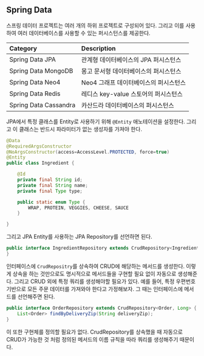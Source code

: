 ## Spring Data

스프링 데이터 프로젝트는 여러 개의 하위 프로젝트로 구성되어 있다.
그리고 이를 사용하여 여러 데이터베이스를 사용할 수 있는 퍼시스턴스를 제공한다.

|Category|Description|
|:---|:---|
|Spring Data JPA|관계형 데이터베이스의 JPA 퍼시스턴스|
|Spring Data MongoDB|몽고 문서형 데이터베이스의 퍼시스턴스|
|Spring Data Neo4|Neo4 그래프 데이터베이스의 퍼시스턴스|
|Spring Data Redis|레디스 key-value 스토어의 퍼시스턴스|
|Spring Data Cassandra|카산드라 데이터베이스의 퍼시스턴스|

JPA에서 특정 클래스를 Entity로 사용하기 위해 ```@Entity``` 애노테이션을 설정한다. 
그리고 이 클래스는 반드시 파라미터가 없는 생성자를 가져야 한다. 

``` java
@Data
@RequiredArgsConstructor
@NoArgsConstructor(access=AccessLevel.PROTECTED, force=true)
@Entity
public class Ingredient {

    @Id
    private final String id;
    private final String name;
    private final Type type;

    public static enum Type {
        WRAP, PROTEIN, VEGGIES, CHEESE, SAUCE
    }

}
```

그리고 JPA Entity를 사용하는 JPA Repository를 선언하면 된다. 

``` java
public interface IngredientRepository extends CrudRepository<Ingredient, String> {
}
```

인터페이스에 ```CrudRepositry```를 상속하여 CRUD에 해당하는 메서드를 생성한다. 
이렇게 상속을 하는 것만으로도 명시적으로 메서드들을 구현할 필요 없이 자동으로 생성해준다.
그리고 CRUD 외에 특정 쿼리를 생성해야할 필요가 있다. 
예를 들어, 특정 우편번호 기반으로 모든 주문 데이터를 가져와야 한다고 가정해보자. 
그 때는 인터페이스에 메서드를 선언해주면 된다. 

``` java
public interface OrderRepository extends CrudRepository<Order, Long> {
    List<Order> findByDeliveryZip(String deliveryZip);
}
```

이 또한 구현체를 정의할 필요가 없다. 
CrudRepository를 상속했을 때 자동으로 CRUD가 가능한 것 처럼 정의된 메서드의 이름 규칙을 따라 쿼리를 생성해주기 때문이다.